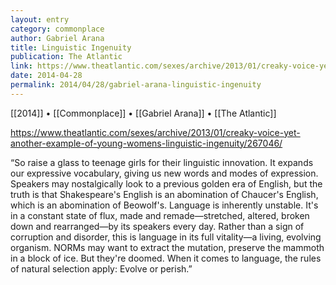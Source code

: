 ```yaml
---
layout: entry
category: commonplace
author: Gabriel Arana
title: Linguistic Ingenuity
publication: The Atlantic
link: https://www.theatlantic.com/sexes/archive/2013/01/creaky-voice-yet-another-example-of-young-womens-linguistic-ingenuity/267046/
date: 2014-04-28
permalink: 2014/04/28/gabriel-arana-linguistic-ingenuity
---
```


[[2014]] • [[Commonplace]] • [[Gabriel Arana]] • [[The Atlantic]]

https://www.theatlantic.com/sexes/archive/2013/01/creaky-voice-yet-another-example-of-young-womens-linguistic-ingenuity/267046/

“So raise a glass to teenage girls for their linguistic innovation. It expands our expressive vocabulary, giving us new words and modes of expression. Speakers may nostalgically look to a previous golden era of English, but the truth is that Shakespeare's English is an abomination of Chaucer's English, which is an abomination of Beowolf's. Language is inherently unstable. It's in a constant state of flux, made and remade—stretched, altered, broken down and rearranged—by its speakers every day. Rather than a sign of corruption and disorder, this is language in its full vitality—a living, evolving organism. NORMs may want to extract the mutation, preserve the mammoth in a block of ice. But they're doomed. When it comes to language, the rules of natural selection apply: Evolve or perish.”